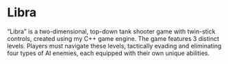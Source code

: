 # Libra
“Libra” is a two-dimensional, top-down tank shooter game with twin-stick controls, created using my C++ game engine. The game features 3 distinct levels. Players must navigate these levels, tactically evading and eliminating four types of AI enemies, each equipped with their own unique abilities.
